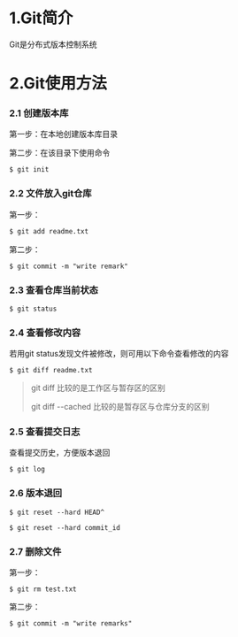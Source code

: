 # 1.Git简介

Git是分布式版本控制系统

# 2.Git使用方法

### 2.1 创建版本库

第一步：在本地创建版本库目录

第二步：在该目录下使用命令

```
$ git init
```

### 2.2 文件放入git仓库

第一步：

```bash
$ git add readme.txt
```

第二步：

```
$ git commit -m "write remark"
```

### 2.3 查看仓库当前状态

```
$ git status
```

### 2.4 查看修改内容

若用git status发现文件被修改，则可用以下命令查看修改的内容

```
$ git diff readme.txt
```

> git diff 比较的是工作区与暂存区的区别
>
> git diff --cached 比较的是暂存区与仓库分支的区别

### 2.5 查看提交日志

查看提交历史，方便版本退回

```
$ git log
```

### 2.6 版本退回

```
$ git reset --hard HEAD^
```

```
$ git reset --hard commit_id
```

### 2.7 删除文件

第一步：

```
$ git rm test.txt
```

第二步：

```
$ git commit -m "write remarks"
```



